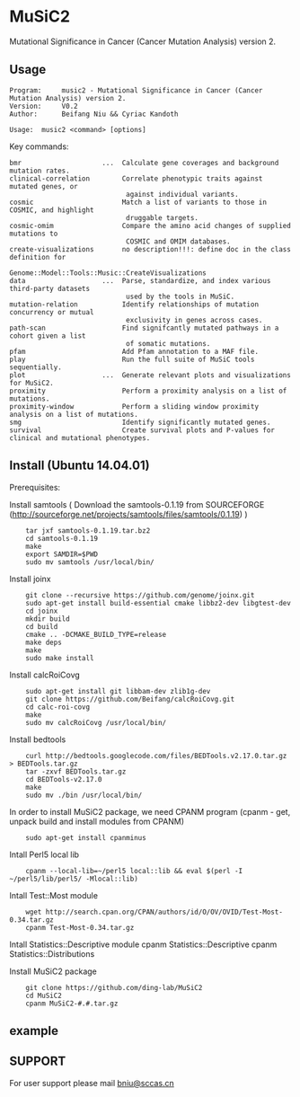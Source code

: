 MuSiC2
===========
Mutational Significance in Cancer (Cancer Mutation Analysis) version 2.

Usage
-----

    Program:     music2 - Mutational Significance in Cancer (Cancer Mutation Analysis) version 2.
    Version:     V0.2
    Author:      Beifang Niu && Cyriac Kandoth

    Usage:  music2 <command> [options]

Key commands:

    bmr                    ...  Calculate gene coverages and background mutation rates.
    clinical-correlation        Correlate phenotypic traits against mutated genes, or       
                                 against individual variants.
    cosmic                      Match a list of variants to those in COSMIC, and highlight  
                                 druggable targets.
    cosmic-omim                 Compare the amino acid changes of supplied mutations to
                                 COSMIC and OMIM databases.
    create-visualizations       no description!!!: define doc in the class definition for
                                 Genome::Model::Tools::Music::CreateVisualizations
    data                   ...  Parse, standardize, and index various third-party datasets  
                                 used by the tools in MuSiC.
    mutation-relation           Identify relationships of mutation concurrency or mutual    
                                 exclusivity in genes across cases.
    path-scan                   Find signifcantly mutated pathways in a cohort given a list 
                                 of somatic mutations.
    pfam                        Add Pfam annotation to a MAF file.
    play                        Run the full suite of MuSiC tools sequentially.
    plot                   ...  Generate relevant plots and visualizations for MuSiC2.
    proximity                   Perform a proximity analysis on a list of mutations.
    proximity-window            Perform a sliding window proximity analysis on a list of mutations.
    smg                         Identify significantly mutated genes.
    survival                    Create survival plots and P-values for clinical and mutational phenotypes.      


Install (Ubuntu 14.04.01)
-------

Prerequisites:

Install samtools ( Download the samtools-0.1.19 from SOURCEFORGE (http://sourceforge.net/projects/samtools/files/samtools/0.1.19) )

        tar jxf samtools-0.1.19.tar.bz2
        cd samtools-0.1.19
        make
        export SAMDIR=$PWD
        sudo mv samtools /usr/local/bin/
      
Install joinx 

        git clone --recursive https://github.com/genome/joinx.git
        sudo apt-get install build-essential cmake libbz2-dev libgtest-dev
        cd joinx
        mkdir build
        cd build
        cmake .. -DCMAKE_BUILD_TYPE=release
        make deps
        make
        sudo make install

Install calcRoiCovg 

        sudo apt-get install git libbam-dev zlib1g-dev
        git clone https://github.com/Beifang/calcRoiCovg.git
        cd calc-roi-covg
        make
        sudo mv calcRoiCovg /usr/local/bin/

Install bedtools 

        curl http://bedtools.googlecode.com/files/BEDTools.v2.17.0.tar.gz > BEDTools.tar.gz
        tar -zxvf BEDTools.tar.gz
        cd BEDTools-v2.17.0
        make
        sudo mv ./bin /usr/local/bin/

In order to install MuSiC2 package, we need CPANM program
(cpanm - get, unpack build and install modules from CPANM)

        sudo apt-get install cpanminus

Intall Perl5 local lib

        cpanm --local-lib=~/perl5 local::lib && eval $(perl -I ~/perl5/lib/perl5/ -Mlocal::lib)

Intall Test::Most module
        
        wget http://search.cpan.org/CPAN/authors/id/O/OV/OVID/Test-Most-0.34.tar.gz
        cpanm Test-Most-0.34.tar.gz

Intall Statistics::Descriptive module
        cpanm Statistics::Descriptive
        cpanm Statistics::Distributions

Install MuSiC2 package
        
        git clone https://github.com/ding-lab/MuSiC2
        cd MuSiC2
        cpanm MuSiC2-#.#.tar.gz

example
-------



SUPPORT
-------

For user support please mail bniu@sccas.cn


